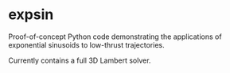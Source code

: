 # expsin
Proof-of-concept Python code demonstrating the applications of exponential sinusoids to low-thrust trajectories.

Currently contains a full 3D Lambert solver.
